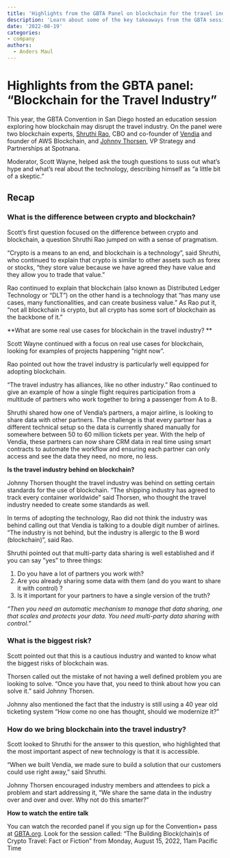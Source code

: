 ```yaml
---
title: 'Highlights from the GBTA Panel on blockchain for the travel industry'
description: 'Learn about some of the key takeaways from the GBTA session on how blockchain is disrupting the travel industry with blockchain experts, Shruthi Rao of Vendia and Johnny Thorsen of Spotnana.'
date: '2022-08-19'
categories:
- company
authors:
  - Anders Maul
---
```


# Highlights from the GBTA panel: “Blockchain for the Travel Industry”

This year, the GBTA Convention in San Diego hosted an education session exploring how blockchain may disrupt the travel industry. On the panel were two blockchain experts, [Shruthi Rao](https://www.linkedin.com/in/shruthirao/), CBO and co-founder of [Vendia](https://www.vendia.net/) and founder of AWS Blockchain, and [Johnny Thorsen](https://www.linkedin.com/in/johnnythorsen/), VP Strategy and Partnerships at Spotnana. 

Moderator, Scott Wayne, helped ask the tough questions to suss out what’s hype and what’s real about the technology, describing himself as “a little bit of a skeptic.”


## Recap


### What is the difference between crypto and blockchain? 

Scott’s first question focused on the difference between crypto and blockchain, a question Shruthi Rao jumped on with a sense of pragmatism.

“Crypto is a means to an end, and blockchain is a technology”, said Shruthi, who continued to explain that crypto is similar to other assets such as forex or stocks, “they store value because we have agreed they have value and they allow you to trade that value.” 

Rao continued to explain that blockchain (also known as Distributed Ledger Technology or “DLT”) on the other hand is a technology that “has many use cases, many functionalities, and can create business value.” As Rao put it, “not all blockchain is crypto, but all crypto has some sort of blockchain as the backbone of it.”

**What are some real use cases for blockchain in the travel industry? **

Scott Wayne continued with a focus on real use cases for blockchain, looking for examples of projects happening “right now”.

Rao pointed out how the travel industry is particularly well equipped for adopting blockchain.

 “The travel industry has alliances, like no other industry.”  Rao continued to give an example of how a single flight requires participation from a multitude of partners who work together to bring a passenger from A to B. 

Shruthi shared how one of  Vendia’s partners, a major airline, is looking to share data with other partners. The challenge is that every partner has a different technical setup so the data is currently shared manually for somewhere between 50 to 60 million tickets per year. With the help of Vendia, these partners can now share CRM data in real time using smart contracts to automate the workflow and ensuring each partner can only access and see the data they need, no more, no less.   

**Is the travel industry behind on blockchain?**

Johnny Thorsen thought the travel industry was behind on setting certain standards for the use of blockchain. “The shipping industry has agreed to track every container worldwide” said Thorsen, who thought the travel industry needed to create some standards as well. 

In terms of adopting the technology, Rao did not think the industry was behind calling out that Vendia is talking to a double digit number of airlines. “The industry is not behind, but the industry is allergic to the B word (blockchain)”, said Rao. 

Shruthi pointed out that multi-party data sharing is well established and if you can say ”yes” to three things: 



1. Do you have a lot of partners you work with? 
2. Are you already sharing some data with them (and do you want to share it with control) ?
3. Is it important for your partners to have a single version of the truth? 

_“Then you need an automatic mechanism to manage that data sharing, one that scales and protects your data. You need multi-party data sharing with control.”_


### What is the biggest risk? 

Scott pointed out that this is a cautious industry and wanted to know what the biggest risks of blockchain was. 

Thorsen called out the mistake of not having a well defined problem you are looking to solve. “Once you have that, you need to think about how you can solve it.” said Johnny Thorsen. 

Johnny also mentioned the fact that the industry is still using a 40 year old ticketing system “How come no one has thought, should we modernize it?” 


### How do we bring blockchain into the travel industry? 

Scott looked to Shruthi for the answer to this question, who highlighted that the most important aspect of new technology is that it is accessible. 

“When we built Vendia, we made sure to build a solution that our customers could use right away,” said Shruthi. 

Johnny Thorsen encouraged industry members and attendees to pick a problem and start addressing it, “We share the same data in the industry over and over and over. Why not do this smarter?”

**How to watch the entire talk**

You can watch the recorded panel if you sign up for the Convention+ pass at [GBTA.org](https://convention.gbta.org/Convention-Plus). Look for the session called: “The Building Block(chain)s of Crypto Travel: Fact or Fiction” from Monday, August 15, 2022, 11am Pacific Time
